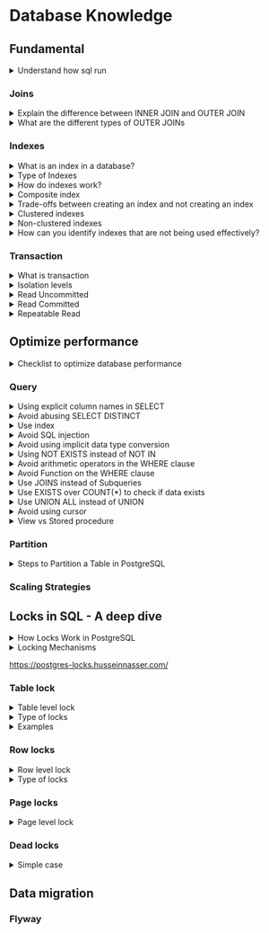 # Database Knowledge

## Fundamental

<details>
  <summary>Understand how sql run</summary>
  <br/>

  If the search were presented visually, it would look like this:
  ![order_of_sql](/images/order_of_sql.png)
  
</details>

### Joins

<details>
  <summary>Explain the difference between INNER JOIN and OUTER JOIN</summary>
  <br/>

  + `INNER JOIN`: Returns only the rows that have matching values in both tables.
  + `OUTER JOIN`: Returns **all the rows from one** table and the **matched rows from the second** table. If there is no match, the result is **NULL**.
  
</details>

<details>
  <summary>What are the different types of OUTER JOINs</summary>
  <br/>

  ![](images/inner-joins-and-outer-joins-in-sql.png)

  _Note:_ 
  + `LEFT JOIN` is also refered to as `OUTER LEFT JOIN`. 
  + `RIGHT JOIN` is also refered to as `OUTER RIGHT JOIN`. 
  + `FULL OUTER JOIN` is also refered to as `OUTER JOIN`.
  
</details>

### Indexes

<details>
  <summary>What is an index in a database?</summary>
  <br/>

  An index in a database is a data structure. It works similarly to an index in a book, allowing the database to quickly locate and access the data without scanning the entire table.
  
</details>

<details>
  <summary>Type of Indexes</summary>
  <br/>

  _PostgreSQL:_

  + **B-tree (default):** It’s used for comparisons like `<` _(Less than)_, `<=` _(Less than or equal to)_, `=` _(Equal to)_, `>=` _(Greater than or equal to)_, `>` _(Greater than)_, and for pattern matching with `LIKE` and `~` _(tilde)_ when the pattern is anchored at the beginning.
  + **Hash:** Suitable for simple equality comparisons (=).
  + **GIN (Generalized Inverted Index):**  Best for columns containing multiple values, such as arrays, JSONB, ...
  + **BRIN (Block Range INdex):** Efficient for very large tables with a linear sort order, such as time-series data.
  
</details>

<details>
  <summary>How do indexes work?</summary>
  <br/>

  ![](images/indexed-table.png)

</details>

<details>
  <summary>Composite index</summary>
  <br/>

  Select column A, B from a table.

  **The difference between indexing only column A, only column B**

  _+ Indexing only column A_

  When you create an index on only **column A**, the database can use this index to optimize queries when involved **column A** in the `WHERE`, `ORDER BY`, or `GROUP BY` clauses.

  ```
  SELECT * FROM table WHERE A = 10;
  ```

  However, if you query using **column B** or both **columns A and B**, the index on only **column A** will not help with filtering on **column B**

  ```
  SELECT * FROM table WHERE A = 10 AND B = 20;
  ```
  the index on **column A** to filter by **A** first, but filtering by **B** will not be optimized.
  
  _+ Indexing only column B_

  When you create an index on only **column B**, the database can quickly locate rows where **B** matches
  ```
  SELECT * FROM table WHERE B = 20;
  ```
  If you filter on **column A** or on both **columns A and B**, the index on only **column B** won’t help with filtering by **A**.
  ```
  SELECT * FROM table WHERE A = 10 AND B = 20;
  ```
  The filtering on **column A** separately after retrieving the rows for **B**, leading to less efficient query performance.

  **Indexing both columns A and B (composite index)**

  When you create a composite index on both **columns A and B**, you optimize queries that involve both columns. With **column A** being the first level of filtering and **column B** being the second.

  ```
  SELECT * FROM table WHERE A = 10 AND B = 20;
  ```
  The composite index on (A, B) will allow the database to directly find the rows `WHERE` both A and B match the conditions.

  Additionally, this index can still be used for queries that only filter on **column A**
  ```
  SELECT * FROM table WHERE A = 10;
  ```
  However, it will not be as useful for queries that only filter on **column B**
  ```
  SELECT * FROM table WHERE B = 20;
  ```
  Because the index is ordered with A first, queries that filter only B won’t benefit.

  Tips:
  + If you frequently query both A and B together, use a composite index on (A, B).
  + If you often query A alone, the composite index on (A, B) will still be helpful.
  + If you frequently query B alone, consider a separate index on column B or adjust your indexing strategy based on query patterns.
  
</details>

<details>
  <summary>Trade-offs between creating an index and not creating an index</summary>
  <br/>

  **Advantages:**
  + Improved Query Performance
  + Faster Sorting and Searching
  + Enhanced Join Performance
    
  **Disadvantages:**
  + Increased Storage Requirements
  + Slower Data Modification
  + Regular Maintenance
  
</details>

<details>
  <summary>Clustered indexes</summary>
  <br/>

  + Cluster index is a type of index which sorts the data rows in the table on their key values. A table can have _**only one clustered index**_. 
  + If a table already has a _primary key_, which by default creates a clustered index, you _**cannot**_ create another clustered index on _**the same table**_.
  + When you insert **_a new record_** into a table with _**a clustered index**_, the database engine will immediately place the new record in the correct position according to the clustered index.

  _Note:_ Unlike some other databases where indexes can be clustered and directly affect the physical storage order of the data, in PostgreSQL, **indexes are always secondary**. This means that the index data is stored in a separate structure, and the index records contain pointers to the corresponding data rows in the main table.
  
</details>

<details>
  <summary>Non-clustered indexes</summary>
  <br/>

  A non-clustered index is an index structure that is separate from the actual data stored in a table. Unlike a clustered index, a non-clustered index creates a logical order for data rows and includes pointers to the actual data rows.

  ![](images/indexed-table.png)
  
  _Non-clustered index._
</details>

<details>
  <summary>How can you identify indexes that are not being used effectively?</summary>
  <br/>

  _In SQL Server_
  + Use Dynamic Management Views sys.dm_db_index_usage_stats. This view provides details on how often an index is used for seeks, scans, lookups, and updates. If an index shows very low or zero usage, it might be a candidate for removal.
  ```
  SELECT 
    OBJECT_NAME(S.[OBJECT_ID]) AS [Table Name],
    I.[NAME] AS [Index Name],
    USER_SEEKS, USER_SCANS, USER_LOOKUPS, USER_UPDATES
  FROM 
      SYS.DM_DB_INDEX_USAGE_STATS AS S
      INNER JOIN SYS.INDEXES AS I ON I.[OBJECT_ID] = S.[OBJECT_ID] AND I.INDEX_ID = S.INDEX_ID
  WHERE 
      OBJECTPROPERTY(S.[OBJECT_ID],'IsUserTable') = 1
      AND S.database_id = DB_ID();

  ```
  + Use Dynamic Management Views sys.dm_db_index_operational_stats, provides information on the operational aspects of indexes, such as insert, update, and delete operations.
  ```
  SELECT 
      OBJECT_NAME(A.[OBJECT_ID]) AS [Table Name],
      I.[NAME] AS [Index Name],
      A.LEAF_INSERT_COUNT, A.LEAF_UPDATE_COUNT, A.LEAF_DELETE_COUNT
  FROM 
      SYS.DM_DB_INDEX_OPERATIONAL_STATS (DB_ID(), NULL, NULL, NULL) A
      INNER JOIN SYS.INDEXES AS I ON I.[OBJECT_ID] = A.[OBJECT_ID] AND I.INDEX_ID = A.INDEX_ID
  WHERE 
      OBJECTPROPERTY(A.[OBJECT_ID],'IsUserTable') = 1;
  ```
_In MySQL_
+ Use the `INFORMATION_SCHEMA` tables to identify unused indexes.

_In Postgres_
+ **pg_stat_user_indexes:** This view provides statistics about index usage. You can query it to find indexes that have low or zero usage.
```
SELECT 
    schemaname, 
    relname AS tablename, 
    indexrelname AS indexname, 
    idx_scan AS number_of_scans 
FROM 
    pg_stat_user_indexes 
WHERE 
    idx_scan = 0;
```
  
</details>

### Transaction

<details>
  <summary>What is transaction</summary>
  <br/>

  A transaction in the context of databases is a sequence of one or more SQL operations executed as a single unit of work.

  **Characteristics of Transactions:**
  + **Atomicity**
    + Ensures that all operations within a transaction are completed successfully. If any operation fails, the entire transaction is rolled back.
    + _Example:_ If a transaction involves transferring money from one account to another, both the debit and credit operations must succeed or fail together.
  + **Consistency**
    + Ensures that a transaction transform the database from one valid state to another.
    + _Example:_ If a transaction violates a database constraint (like a foreign key constraint), it will be rolled back to maintain consistency.
  + **Isolation**
    + Ensures that the operations of a transaction are isolated from those of other transactions.
    + _Example:_ If two transactions are updating the same account balance, isolation ensures that each transaction sees a consistent view of the data.
  + **Durability**
    + Ensures that once a transaction is committed, its changes are permanent.
    + _Example:_ After a transaction commits a bank transfer, the changes to the account balances are permanent.
  
</details>

<details>
  <summary>Isolation levels</summary>
  <br/>

  Isolation and read phenomena are fundamental concepts in database systems that ensure data consistency in concurrent environments. Higher isolation levels prevent more read phenomena.

  | Isolation Level   | Dirty Read   | Non-repeatable Read | Phantom Read | Serialization Anomaly |
  |-------------------|--------------|---------------------|--------------|-----------------------|
  | Read Uncommitted  | Possible     | Possible            | Possible     | Possible              |
  | Read Committed    | Not possible | Possible            | Possible     | Possible              |
  | Repeatable Read   | Not possible | Not possible        | Possible     | Possible              |
  | Serializable      | Not possible | Not possible        | Not possible | Not possible          |

  **Read Phenomena**
  + **Dirty read:** A transaction reads data that has been modified by another transaction but not yet committed. This can lead to inconsistent results.
  + **Non-repeatable read**: A transaction reads the same data multiple times and gets different results due to changes made by another committed transaction.
  + **Phantom read:** Occurs when a transaction reads a set of rows that satisfy a condition, but another transaction inserts or deletes rows that satisfy the same condition, because the first transaction to see a different set of rows if it re-reads.

  **isolation levels**
  + **Read uncommitted:** Allows dirty reads.
  + **Read committed:** Prevents dirty reads but allows non-repeatable reads and phantom reads.
  + **Repeatable Read:** Prevents dirty and non-repeatable reads but allows phantom reads.
  + **Serializable:** Prevents all three phenomena, ensuring complete isolation.
  
</details>

<details>
  <summary>Read Uncommitted</summary>
  <br/>

  **Dirty Read:**

  ![](images/drity_read.png)

  + _Transaction A_ updates the status of an account but hasn’t committed yet.
  + _Transaction B_ reads the updated status before _Transaction A_ commits.

  ```
  -- Transaction A
  BEGIN;
  UPDATE account SET status = 'inactive' WHERE id = '123e4567-e89b-12d3-a456-426614174000';
  
  -- Transaction B
  BEGIN;
  SELECT status FROM account WHERE id = '123e4567-e89b-12d3-a456-426614174000'; -- Reads 'inactive'
  ```
  + If _Transaction A_ rolls back, _Transaction B_ has read an invalid status.
  
  **Solution:**
  + **Read Committed** isolation level prevents dirty reads by ensuring that only _committed_ data is read.
  
</details>

<details>
  <summary>Read Committed</summary>
  <br/>

  **Non-Repeatable Read:**

  ![](images/non-repeatable_read.png)

  + _Transaction A_ reads the status of an account.
  + _Transaction B_ updates the status of the same account and commits.
  + _Transaction A_ reads the status again and sees a different value.

  ```
  -- Transaction A
  BEGIN;
  SELECT status FROM account WHERE id = '123e4567-e89b-12d3-a456-426614174000'; -- Reads 'active'
  
  -- Transaction B
  BEGIN;
  UPDATE account SET status = 'inactive' WHERE id = '123e4567-e89b-12d3-a456-426614174000';
  COMMIT;
  
  -- Transaction A
  SELECT status FROM account WHERE id = '123e4567-e89b-12d3-a456-426614174000'; -- Reads 'inactive'
  ```
  
  + _Transaction A_ sees different values for the same row.

  **Solution:** 
  + **Repeatable Read** isolation level prevents non-repeatable reads by ensuring that if a row is read twice in the same transaction, it will have the same value.
  
</details>
<details>
  <summary>Repeatable Read</summary>
  <br/>

  **Phantom Read:**

  + _Transaction A_ reads a set of rows that match a condition.
  + _Transaction B_ inserts a new row that matches the same condition and commits.
  + _Transaction A_ re-reads the rows and sees the new row.

  ```
  -- Transaction A
  BEGIN;
  SELECT * FROM account WHERE status = 'active'; -- Reads 10 rows
  
  -- Transaction B
  BEGIN;
  INSERT INTO account (id, status) VALUES ('123e4567-e89b-12d3-a456-426614174001', 'active');
  COMMIT;
  
  -- Transaction A
  SELECT * FROM account WHERE status = 'active'; -- Reads 11 rows
  ```
  + _Transaction A_ sees a different set of rows on re-reading.

  **Solution:**
  + **Serializable** isolation level prevents phantom reads by ensuring that no other transactions can insert, update, or delete rows that would affect the result set of the current transaction.
  
</details>

## Optimize performance

<details>
  <summary>Checklist to optimize database performance</summary>
  <br/>

  + **Query**
    + Select only the necessary data to reduce query execution time.
    + Avoid select distenct.
    + Using NOT EXISTS instead of NOT IN.
    + Use EXISTS over COUNT(*) to check if data exists.
    + Avoid unnecessary join.
  + **Indexing**
    + Create indexes on frequently queried columns.
  + **Database Tuning and Configuration:**
    + With large data, use partition to separate the big table to smaller tables. 
  + **Scaling Strategies**
    + Upgrade hardware resources like CPU and RAM.
  + Analysis
    + Use explain command to analyze query performance
    + With `Postgres`, query pg_stat_user_indexes table to check statistics about index usage.
</details>

### Query
<details>
  <summary>Using explicit column names in SELECT</summary>
  <br/>

  + Selecting only the columns you need can improve query performance.
  + It makes your query easier to read and understand.

  _Wrong:_
  ```
  SELECT * FROM employees;
  ```
  _Correct:_
  ```
  SELECT employee_id, first_name, last_name, department FROM employees;
  ```
</details>
<details>
  <summary>Avoid abusing SELECT DISTINCT</summary>
  <br/>
  
  `SELECT DISTINCT` can consumes a lot of resources. Should use appropriate joins and conditions to avoid `SELECT DISTINCT`.
  
</details>

<details>
  <summary>Use index</summary>
  <br/>
+ Identify columns used frequently in WHERE, JOIN, and ORDER BY clauses, and create indexes can improve query performance.
+ Script used to identify missing indexes.
  
</details>

<details>
  <summary>Avoid SQL injection</summary>
  <br/>
  _Problem:_
  A web application with a login form where users enter their username and password. 

  + Use parameterized queries to prevent SQL injection attacks. The application uses the following SQL query to check the credentials:
  ```
  SELECT * FROM users WHERE username = 'user_input' AND password = 'user_input';
  ```
  And attacker can use SQL injection to enter the following into the username field:
  ```
  ' OR '1'='1
  ```
  And the SQL would look like:
  ```
  SELECT * FROM users WHERE username = '' OR '1'='1' AND password = '';
  ```
  The condition `'1'='1'` is always true, so this query will reurn all rows from the `users` table.

  _Solution:_
  + Use parameterized queries to prevent SQL injection attacks.
</details>

<details>
  <summary>Avoid using implicit data type conversion</summary>
  <br/>

  Implicit conversions occur when database automatically converts data from one type to another during query execution. This can lead to performance issues, and it can prevent the use of indexes.

  _Wrong:_
  ```
  SELECT * FROM Sales WHERE OrderDate = '2023-08-26';
  ```
  _Correct:_
  To avoid this, you should explicitly convert the VARCHAR to DATETIME:
  ```
  SELECT * FROM Sales WHERE OrderDate = CONVERT(DATETIME, '2023-08-26');
  ```
  
</details>

<details>
  <summary>Using NOT EXISTS instead of NOT IN</summary>
  <br/>

  `NOT EXISTS`
  + Generally performs better with large datasets. It stops processing as soon as it finds a match.
  + Handle NULL value. It returns results even if there are NULLs in the subquery.
  
  `NOT IN`
  + Can be slower, especially with large datasets, because it has to check all values in the list.
  + If any value in the list is NULL, the entire result set will be empty.
  
</details>

<details>
  <summary>Avoid arithmetic operators in the WHERE clause</summary>
  <br/>

  Using arithmetic operations in the WHERE clause can lead to performance issues because it may prevent the database from using indexes.

  _Wrong:_
  ```
  SELECT * FROM Orders
  WHERE OrderAmount - Discount > 100;
  ```
  _Correct:_
  ```
  SELECT * FROM Orders
  WHERE OrderAmount > 100 + Discount;
  ```
</details>

<details>
  <summary>Avoid Function on the WHERE clause</summary>
  <br/>

  ```
  SELECT * FROM Orders
  WHERE SUBTRING(CustomerName) = 'JOHN DOE';
  ```
  In this query, the `SUBTRING` function is applied to the CustomerName column. This means the function must be executed for each row.

  _Solution:_
  ```
  SELECT * FROM Orders
  WHERE CustomerName LIKE 'F%';
  ```
  
</details>
<details>
  <summary>Use JOINS instead of Subqueries</summary>
  <br/>
  
  _Subquery:_
  ```
  SELECT OrderID, OrderDate, TotalAmount
  FROM Orders
  WHERE CustomerID IN (SELECT CustomerID FROM Customers WHERE Country = 'USA');
  ```

  _`JOIN:`_
  ```
  SELECT Orders.OrderID, Orders.OrderDate, Orders.TotalAmount
  FROM Orders
  INNER JOIN Customers ON Orders.CustomerID = Customers.CustomerID
  WHERE Customers.Country = 'USA';
  ```

</details>
<details>
  <summary>Use EXISTS over COUNT(*) to check if data exists</summary>
  <br/>

  `EXISTS`: Stops processing as soon as it finds a matching row.
  `COUNT(*)`: Counts all matching rows, which can be slower.

  _Using `COUNT(*)`:_
  ```
  IF (SELECT COUNT(*) FROM Orders WHERE CustomerID = 123) > 0
  BEGIN
      PRINT 'Customer has orders';
  END
  ```
  This query counts **all orders** for the customer.

  _Using `EXISTS`:_
  ```
  IF EXISTS (SELECT 1 FROM Orders WHERE CustomerID = 123)
  BEGIN
      PRINT 'Customer has orders';
  END
  ```
  This query **stops as soon as** it finds the first matching order.
  
</details>
<details>
  <summary>Use UNION ALL instead of UNION</summary>
  <br/>
  
</details>
<details>
  <summary>Avoid using cursor</summary>
  <br/>
  
</details>
<details>
  <summary>View vs Stored procedure</summary>
  <br/>
  
</details>

### Partition

<details>
  <summary>Steps to Partition a Table in PostgreSQL</summary>
  <br/>

  There are three partitioning method:

  + **Range Partitioning:** Divides the table based on a range of values, often used with date fields.
  + **List Partitioning:** Divides the table based on a list of specific values.
  + **Hash Partitioning:** Uses a hash function on the partition key to distribute rows across partitions.

  Define the main table that will be partitioned.

  ```
  CREATE TABLE sales (
      id SERIAL PRIMARY KEY,
      sale_date DATE NOT NULL,
      amount NUMERIC
  ) PARTITION BY RANGE (sale_date);
  ```

  **Define the partitions for the main table.**

  ```
  CREATE TABLE sales_2023 PARTITION OF sales
  FOR VALUES FROM ('2023-01-01') TO ('2024-01-01');
  
  CREATE TABLE sales_2024 PARTITION OF sales
  FOR VALUES FROM ('2024-01-01') TO ('2025-01-01');
  ```

  Insert data into the main table, and PostgreSQL will automatically route it to the correct partition.

  ```
  SELECT * FROM sales WHERE sale_date BETWEEN '2023-01-01' AND '2023-12-31';
  ```

  You can create indexes on individual partitions to further optimize query performance.

  ```
  CREATE INDEX idx_sales_2023_amount ON sales_2023 (amount);
  ```

  Note: If you don’t query on the partition column, PostgreSQL will perform a full scan of all partitions. 
  
</details>


### Scaling Strategies

## Locks in SQL - A deep dive
<details>
  <summary>How Locks Work in PostgreSQL</summary>
  <br/>

  Locks in PostgreSQL are mechanisms used to control concurrency and prevent data inconsistencies. They ensure that multiple transactions can access and modify data without interfering with each other.

  In PostgreSQL, locks are acquired automatically by the database system whenever a transaction accesses or modified.
  
</details>

<details>
  <summary>Locking Mechanisms</summary>
  <br/>

  **Explicit Locking:** Manually acquiring and releasing locks using commands like `SELECT FOR UPDATE` and `SELECT FOR SHARE`.

  **Implicit Locking:** PostgreSQL automatically acquires and releases locks based on operations or queries performed.

  _Example:_

  ```
  -- Acquire an exclusive lock on a row:
  SELECT * FROM users WHERE user_id = 1 FOR UPDATE;
  
  -- Acquire a shared lock on a row:
  SELECT * FROM users WHERE user_id = 1 FOR SHARE;
  ```
</details>

https://postgres-locks.husseinnasser.com/

### Table lock
<details>
  <summary>Table level lock</summary>
  <br/>

  Table locks apply to entire tables and are used to prevent other transactions from accessing the table in conflicting ways.
  
</details>

<details>
  <summary>Type of locks</summary>
  <br/>

  + AccessShareLock
  + RowShareLock
  + RowExclusiveLock
  + ShareUpdateExclusiveLock
  + ShareLock
  + ShareRowExclusiveLock
  + ExclusiveLock
  + AccessExclusiveLock
  
</details>

<details>
  <summary>Examples</summary>
  <br/>

  **AccessShareLock:**
  ```
  begin;
  lock table Email IN ACCESS SHARE MODE;
  select * from Email;
  ```
  _The lock is acquired on a specific table via the PostgreSQL SELECT command. After acquiring the lock on the table, we are only able to read data from it and not able to edit it._

  **AccessExclusiveLock:**
  ```
  begin;
  lock table Email IN ACCESS EXCLUSIVE MODE;
  ```
  _Only the person who applied the lock to the table can access it when utilizing it._
  
</details>

### Row locks
<details>
  <summary>Row level lock</summary>
  <br/>

  Row locks apply to individual rows within a table. They are used to prevent other transactions from modifying or deleting specific rows while they are being accessed.
  
</details>

<details>
  <summary>Type of locks</summary>
  <br/>

  + FOR KEY SHARE
  + FOR SHARE
  + FOR NO KEY UPDATE
  + FOR UPDATE

  **Conflict Modes in Row Level Locks**:
  |                   | FOR KEY SHARE | FOR SHARE | FOR NO KEY UPDATE | FOR UPDATE |
  |-------------------|---------------|-----------|-------------------|------------|
  | FOR KEY SHARE     |               |           |                   |      X     |
  | FOR SHARE         |               |           |         X         |      X     |
  | FOR NO KEY UPDATE |               |     X     |         X         |      X     |
  | FOR UPDATE        |       X       |     X     |         X         |      X     |
  
</details>

### Page locks
<details>
  <summary>Page level lock</summary>
  <br/>

  Pagel locks are native to two types. **Share** & **Exclusive locks** limit read/write access to table pages. After a row is fetched or updated, these locks are immediately released.
</details>

### Dead locks
<details>
  <summary>Simple case</summary>
  <br/>

  we have two tables: `Accounts` and `Transactions`.

  ```
  CREATE TABLE Accounts (
    AccountID INT PRIMARY KEY,
    Balance DECIMAL(10, 2)
  );
  
  CREATE TABLE Transactions (
      TransactionID INT PRIMARY KEY,
      AccountID INT,
      Amount DECIMAL(10, 2),
      FOREIGN KEY (AccountID) REFERENCES Accounts(AccountID)
  );
  ```

  **Transaction 1:**

  ```
  BEGIN TRANSACTION;
  UPDATE Accounts SET Balance = Balance - 100 WHERE AccountID = 1;

  -- Waits for Transaction 2 to release the lock on AccountID = 2

  UPDATE Accounts SET Balance = Balance + 100 WHERE AccountID = 2;
  COMMIT;
  ```

  **Transaction 2:**
  ```
  BEGIN TRANSACTION;
  UPDATE Accounts SET Balance = Balance + 200 WHERE AccountID = 2;

  -- Waits for Transaction 1 to release the lock on AccountID = 1

  UPDATE Accounts SET Balance = Balance - 200 WHERE AccountID = 1;
  COMMIT;
  ```

  + **Transaction 1** locks `AccountID = 1` and then tries to lock `AccountID = 2`.
  + **Transaction 2** locks `AccountID = 2` and then tries to lock `AccountID = 1`.

</details>

## Data migration
### Flyway

